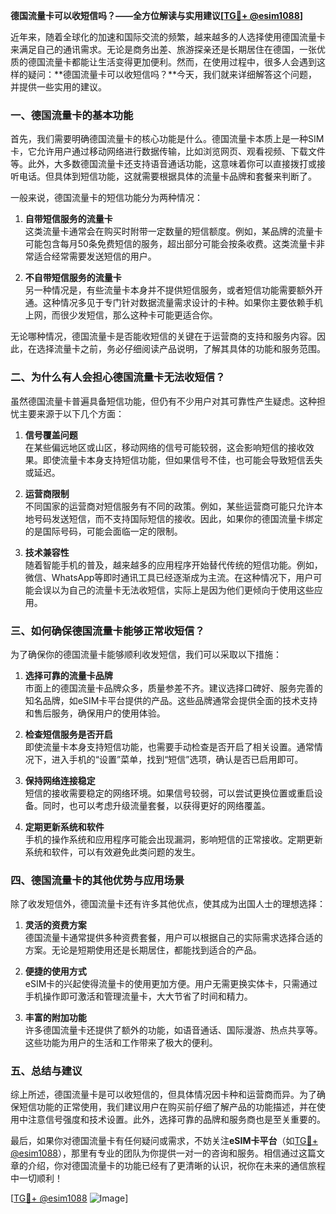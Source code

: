 **德国流量卡可以收短信吗？——全方位解读与实用建议[[TG💪+ @esim1088](https://t.me/s/esim1088)]**

近年来，随着全球化的加速和国际交流的频繁，越来越多的人选择使用德国流量卡来满足自己的通讯需求。无论是商务出差、旅游探亲还是长期居住在德国，一张优质的德国流量卡都能让生活变得更加便利。然而，在使用过程中，很多人会遇到这样的疑问：**德国流量卡可以收短信吗？**今天，我们就来详细解答这个问题，并提供一些实用的建议。

### 一、德国流量卡的基本功能

首先，我们需要明确德国流量卡的核心功能是什么。德国流量卡本质上是一种SIM卡，它允许用户通过移动网络进行数据传输，比如浏览网页、观看视频、下载文件等。此外，大多数德国流量卡还支持语音通话功能，这意味着你可以直接拨打或接听电话。但具体到短信功能，这就需要根据具体的流量卡品牌和套餐来判断了。

一般来说，德国流量卡的短信功能分为两种情况：

1. **自带短信服务的流量卡**  
   这类流量卡通常会在购买时附带一定数量的短信额度。例如，某品牌的流量卡可能包含每月50条免费短信的服务，超出部分可能会按条收费。这类流量卡非常适合经常需要发送短信的用户。

2. **不自带短信服务的流量卡**  
   另一种情况是，有些流量卡本身并不提供短信服务，或者短信功能需要额外开通。这种情况多见于专门针对数据流量需求设计的卡种。如果你主要依赖手机上网，而很少发短信，那么这种卡可能更适合你。

无论哪种情况，德国流量卡是否能收短信的关键在于运营商的支持和服务内容。因此，在选择流量卡之前，务必仔细阅读产品说明，了解其具体的功能和服务范围。

### 二、为什么有人会担心德国流量卡无法收短信？

虽然德国流量卡普遍具备短信功能，但仍有不少用户对其可靠性产生疑虑。这种担忧主要来源于以下几个方面：

1. **信号覆盖问题**  
   在某些偏远地区或山区，移动网络的信号可能较弱，这会影响短信的接收效果。即使流量卡本身支持短信功能，但如果信号不佳，也可能会导致短信丢失或延迟。

2. **运营商限制**  
   不同国家的运营商对短信服务有不同的政策。例如，某些运营商可能只允许本地号码发送短信，而不支持国际短信的接收。因此，如果你的德国流量卡绑定的是国际号码，可能会面临一定的限制。

3. **技术兼容性**  
   随着智能手机的普及，越来越多的应用程序开始替代传统的短信功能。例如，微信、WhatsApp等即时通讯工具已经逐渐成为主流。在这种情况下，用户可能会误以为自己的流量卡无法收短信，实际上是因为他们更倾向于使用这些应用。

### 三、如何确保德国流量卡能够正常收短信？

为了确保你的德国流量卡能够顺利收发短信，我们可以采取以下措施：

1. **选择可靠的流量卡品牌**  
   市面上的德国流量卡品牌众多，质量参差不齐。建议选择口碑好、服务完善的知名品牌，如eSIM卡平台提供的产品。这些品牌通常会提供全面的技术支持和售后服务，确保用户的使用体验。

2. **检查短信服务是否开启**  
   即使流量卡本身支持短信功能，也需要手动检查是否开启了相关设置。通常情况下，进入手机的“设置”菜单，找到“短信”选项，确认是否已启用即可。

3. **保持网络连接稳定**  
   短信的接收需要稳定的网络环境。如果信号较弱，可以尝试更换位置或重启设备。同时，也可以考虑升级流量套餐，以获得更好的网络覆盖。

4. **定期更新系统和软件**  
   手机的操作系统和应用程序可能会出现漏洞，影响短信的正常接收。定期更新系统和软件，可以有效避免此类问题的发生。

### 四、德国流量卡的其他优势与应用场景

除了收发短信外，德国流量卡还有许多其他优点，使其成为出国人士的理想选择：

1. **灵活的资费方案**  
   德国流量卡通常提供多种资费套餐，用户可以根据自己的实际需求选择合适的方案。无论是短期使用还是长期居住，都能找到适合的产品。

2. **便捷的使用方式**  
   eSIM卡的兴起使得流量卡的使用更加方便。用户无需更换实体卡，只需通过手机操作即可激活和管理流量卡，大大节省了时间和精力。

3. **丰富的附加功能**  
   许多德国流量卡还提供了额外的功能，如语音通话、国际漫游、热点共享等。这些功能为用户的生活和工作带来了极大的便利。

### 五、总结与建议

综上所述，德国流量卡是可以收短信的，但具体情况因卡种和运营商而异。为了确保短信功能的正常使用，我们建议用户在购买前仔细了解产品的功能描述，并在使用中注意信号强度和技术设置。此外，选择可靠的品牌和服务商也是至关重要的。

最后，如果你对德国流量卡有任何疑问或需求，不妨关注**eSIM卡平台**（如[TG💪+ @esim1088](https://t.me/s/esim1088)），那里有专业的团队为你提供一对一的咨询和服务。相信通过这篇文章的介绍，你对德国流量卡的功能已经有了更清晰的认识，祝你在未来的通信旅程中一切顺利！

[[TG💪+ @esim1088](https://t.me/s/esim1088) ![Image](https://i.postimg.cc/4NQfJmqS/Snipaste-2025-05-13-00-14-12.png)]